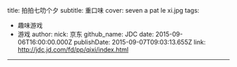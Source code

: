 title: 拍拍七叻个夕
subtitle: 重口味
cover: seven a pat le xi.jpg
tags:
  - 趣味游戏
  - 游戏
author:
  nick: 京东
  github_name: JDC
date: 2015-09-06T16:00:00.000Z
publishDate: 2015-09-07T09:03:13.655Z
link: http://jdc.jd.com/fd/pp/qixi/index.html
---